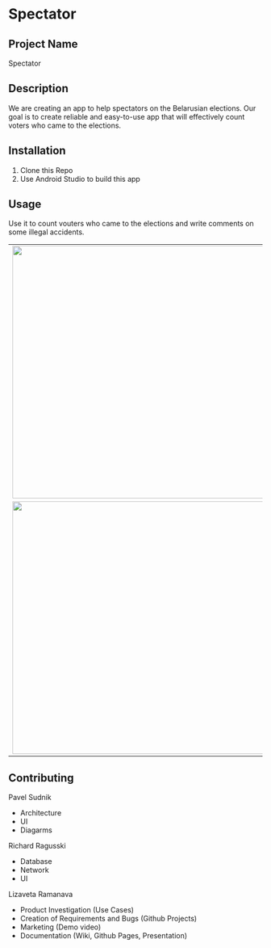 # Spectator

## Project Name
Spectator
## Description
We are creating an app to help spectators on the Belarusian elections.
Our goal is to create reliable and easy-to-use app that will effectively count voters who came to the elections.
## Installation
1. Clone this Repo
2. Use Android Studio to build this app
## Usage
Use it to count vouters who came to the elections and write comments on some illegal accidents.

<table>
<tr>
<td width="33%"><img src="https://user-images.githubusercontent.com/75540967/212168978-1167c48c-e53c-4b72-9746-cd976a589c7f.png" height="500px"></td>
<td width="33%"><img src="https://user-images.githubusercontent.com/75540967/212169026-24d098a8-8539-4328-adeb-b37d5b3225c1.png" height="500px"></td>
<td width="33%"><img src="https://user-images.githubusercontent.com/75540967/212169078-596bc850-1c11-4318-82ff-c95ab57c539d.png" height="500px"></td>
</tr>
<tr>
<td width="33%"><img src="https://user-images.githubusercontent.com/75540967/212169127-3e116ccf-669b-4f21-9e47-3fd175defb5c.png" height="500px"></td>
<td width="33%"><img src="https://user-images.githubusercontent.com/75540967/212169152-28f8f2d5-95a7-406e-bafe-8079494dc638.png" height="500px"></td>
<td width="33%"><img src="https://user-images.githubusercontent.com/75540967/212169284-896e729c-1968-454a-83f7-78efb3ce7f74.png" height="500px"></td>
<td width="33%"></td>
</tr>
</table>

## Contributing

Pavel Sudnik
- Architecture
- UI
- Diagarms

Richard Ragusski
- Database
- Network
- UI

Lizaveta Ramanava
- Product Investigation (Use Cases)
- Creation of Requirements and Bugs (Github Projects)
- Marketing (Demo video)
- Documentation (Wiki, Github Pages, Presentation)
